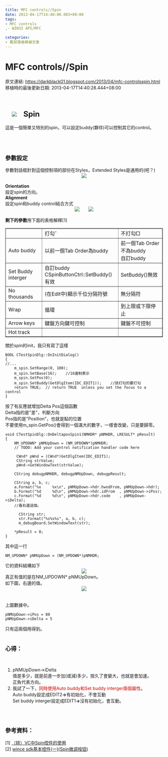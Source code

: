 ```yaml
---
title: MFC controls//Spin
date: 2013-04-17T14:40:00.003+08:00
tags: 
- MFC controls
,- WIN32 API/MFC

categories:
- 舊部落格移植文章
---
```


# MFC controls//Spin

原文連結: https://darkblack01.blogspot.com/2013/04/mfc-controlsspin.html
移植時的最後更新日期: 2013-04-17T14:40:28.444+08:00

<div class="separator" style="clear: both; text-align: center;"></div><br /><h2><a href="http://2.bp.blogspot.com/-DMJX_ayVPn0/UW4wo0M-URI/AAAAAAAAEuM/6BRyb5pChRc/s1600/logoSpin.png" imageanchor="1" style="margin-left: 1em; margin-right: 1em;"><img border="0" src="http://2.bp.blogspot.com/-DMJX_ayVPn0/UW4wo0M-URI/AAAAAAAAEuM/6BRyb5pChRc/s1600/logoSpin.png" /></a><span style="font-size: x-large;">Spin</span></h2><div class="separator" style="clear: both; text-align: center;"></div>這是一個簡單又特別的spin，可以設定buddy(夥伴)可以控制其它的control。<br /><br /><a name='more'></a><br /><br /><h3><span style="font-size: large;">參數設定</span></h3>參數對話框針對這個控制項的部份在Styles，Extended Styles是通用的(吧？)<br /><div class="separator" style="clear: both; text-align: center;"><a href="http://4.bp.blogspot.com/-fG6-AbSgYHs/UW4vqwqqcUI/AAAAAAAAEuA/dm-1xPSF61k/s1600/spinProperties.png" imageanchor="1" style="margin-left: 1em; margin-right: 1em;"><img border="0" src="http://4.bp.blogspot.com/-fG6-AbSgYHs/UW4vqwqqcUI/AAAAAAAAEuA/dm-1xPSF61k/s1600/spinProperties.png" /></a></div><br /><b>Orientation</b><br />設定spin的方向。<br /><b>Alignment</b><br />設定spin和buddy control結合方式<br /><div class="separator" style="clear: both; text-align: center;"><a href="http://4.bp.blogspot.com/-pMlfia8kvsQ/UW4vqpzoyXI/AAAAAAAAEt8/d_8Kx_Yc6Bg/s1600/orientation.png" imageanchor="1" style="margin-left: 1em; margin-right: 1em;"><img border="0" src="http://4.bp.blogspot.com/-pMlfia8kvsQ/UW4vqpzoyXI/AAAAAAAAEt8/d_8Kx_Yc6Bg/s1600/orientation.png" /></a><a href="http://3.bp.blogspot.com/-EXaUU_Wd2Io/UW4vqQuU0gI/AAAAAAAAEtw/A4QJSmSbVq4/s1600/alignment.png" imageanchor="1" style="margin-left: 1em; margin-right: 1em;"><img border="0" src="http://3.bp.blogspot.com/-EXaUU_Wd2Io/UW4vqQuU0gI/AAAAAAAAEtw/A4QJSmSbVq4/s1600/alignment.png" /></a></div><br /><b>剩下的參數</b>用下面的表格解釋[1]<br /><table border="1" cellpadding="5" cellspacing="0"><tbody><tr>  <td>　</td>  <td>打勾ˇ　</td>  <td>不打勾□　</td> </tr><tr>  <td>Auto buddy</td>  <td>以前一個Tab   Order為buddy</td>  <td>前一個Tab   Order不為buddy <br />自訂buddy</td> </tr><tr>  <td>Set Buddy interger</td>  <td>自訂buddy <br />CSpinButtonCtrl::SetBuddy()有效</td>  <td>SetBuddy()無效</td> </tr><tr>  <td>No thousands</td>  <td>(在Edit中)顯示千位分隔符號</td>  <td>無分隔符</td> </tr><tr>  <td>Wrap</td>  <td>循環</td>  <td>到上限或下限停止</td> </tr><tr>  <td>Arrow keys</td>  <td>鍵盤方向鍵可控制</td>  <td>鍵盤不可控制</td> </tr><tr>  <td>Hot track</td>  <td>　</td>  <td>　</td> </tr></tbody></table>關於spin的init，我只有寫了這樣<br /><pre class="prettyprint"><code>BOOL CTestSpinDlg::OnInitDialog()<br />{<br />//...<br />    m_spin.SetRange(0, 100);<br />    m_spin.SetBase(16);    //16進制表示<br />    m_spin.SetPos(0);<br />    m_spin.SetBuddy(GetDlgItem(IDC_EDIT1));    //該打勾的要打勾<br />    return TRUE;  // return TRUE  unless you set the focus to a control<br />}</code></pre>按了有反應就增加Delta Pos這個函數<br />Delta指的是"差"，判斷方向<br />Pos指的是"Position"，也就是點的位置<br />不要使用m_spin.GetPos()會得到一個滿大的數字，一樣會改變，只是要歸零。<br /><pre class="prettyprint"><code>void CTestSpinDlg::OnDeltaposSpin1(NMHDR* pNMHDR, LRESULT* pResult) <br />{<br />    NM_UPDOWN* pNMUpDown = (NM_UPDOWN*)pNMHDR;<br />    // TODO: Add your control notification handler code here<br /><br />     CWnd* pWnd = (CWnd*)GetDlgItem(IDC_EDIT1);<br />     CString strValue;<br />     pWnd-&gt;GetWindowText(strValue);<br /><br />    CString debugpNMHDR, debugpNMUpDown, debugpResult;<br /><br />    CString a, b, c;<br />    a.Format("%x     %x\n", pNMUpDown-&gt;hdr.hwndFrom, pNMUpDown-&gt;hdr);<br />    b.Format("%d     %d\n", pNMUpDown-&gt;hdr.idFrom  , pNMUpDown-&gt;iPos);<br />    c.Format("%d     %d\n", pNMUpDown-&gt;hdr.code    , pNMUpDown-&gt;iDelta);<br />    //看右邊這個。<br /><br />      CString str;<br />      str.Format("%s%s%s", a, b, c);<br />      m_debugBoard.SetWindowText(str);<br /><br />    *pResult = 0;<br />}</code></pre>其中這一行<br /><pre class="prettyprint"><code>NM_UPDOWN* pNMUpDown = (NM_UPDOWN*)pNMHDR;</code></pre>它的資料結構如下<br /><div class="separator" style="clear: both; text-align: center;"><a href="http://3.bp.blogspot.com/-CxQBJz2YUBk/UW4-MmEmq_I/AAAAAAAAEuY/ETAWdM7M5Hg/s1600/struce.png" imageanchor="1" style="margin-left: 1em; margin-right: 1em;"><img border="0" src="http://3.bp.blogspot.com/-CxQBJz2YUBk/UW4-MmEmq_I/AAAAAAAAEuY/ETAWdM7M5Hg/s1600/struce.png" /></a></div>真正有值的是在NM_UPDOWN* pNMUpDown。<br />如下圖，右邊的值。<br /><div class="separator" style="clear: both; text-align: center;"><a href="http://3.bp.blogspot.com/-pZ5vErI755Y/UW4_GVaijyI/AAAAAAAAEug/mBvryyBLCM8/s1600/Demo1.png" imageanchor="1" style="margin-left: 1em; margin-right: 1em;"><img border="0" src="http://3.bp.blogspot.com/-pZ5vErI755Y/UW4_GVaijyI/AAAAAAAAEug/mBvryyBLCM8/s1600/Demo1.png" /></a></div><br /><br />上圖數據中。 <br /><pre class="prettyprint"><code>pNMUpDown-&gt;iPos = 80<br />pNMUpDown-&gt;iDelta = 5</code></pre>只有這兩個用得到。<br /><br /><h3><span style="font-size: large;">心得：</span></h3><br /><ol><li>pNMUpDown-&gt;iDelta<br />值是多少，就是前進一步加(或減)多少，按久了會變大，也就是會加速。 <br />正負代表方向。 </li><li>我試了一下，<span style="color: #cc0000;">同時使用Auto buddy和Set buddy interger兩個屬性</span>。<br />Auto buddy設定成EDIT2<b>→</b>有初始化，不會互動<br />Set buddy interger設定成EDIT1<b>→</b>沒有初始化，會互動。</li></ol><br /><br /><h3><span style="font-size: large;">參考資料：</span></h3>[1]&nbsp;<a href="http://www.cnblogs.com/adamite/archive/2008/12/23/1360711.html" target="_blank">（转）VC中Spin控件的使用</a><br />[2]&nbsp;<a href="http://www.cnblogs.com/fujinliang/archive/2012/09/24/2699941.html" target="_blank">wince sdk基本控件(一)(Spin微调按钮)</a>
